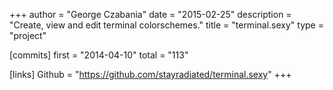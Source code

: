 +++
author = "George Czabania"
date = "2015-02-25"
description = "Create, view and edit terminal colorschemes."
title = "terminal.sexy"
type = "project"

[commits]
  first = "2014-04-10"
  total = "113"

[links]
  Github = "https://github.com/stayradiated/terminal.sexy"
+++

